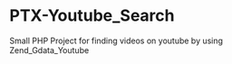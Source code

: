 PTX-Youtube_Search
==================

Small PHP Project for finding videos on youtube by using Zend_Gdata_Youtube